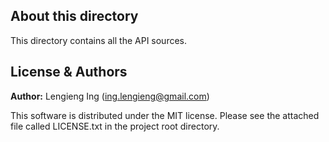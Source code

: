 ## About this directory

This directory contains all the API sources.

## License & Authors

**Author:** Lengieng Ing (ing.lengieng@gmail.com)

This software is distributed under the MIT license. Please see the attached file called LICENSE.txt in the project root directory.